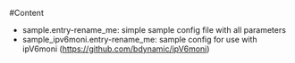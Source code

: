 #Content
* sample.entry-rename_me: simple sample config file with all parameters
* sample_ipv6moni.entry-rename_me: sample config for use with ipV6moni (https://github.com/bdynamic/ipV6moni)